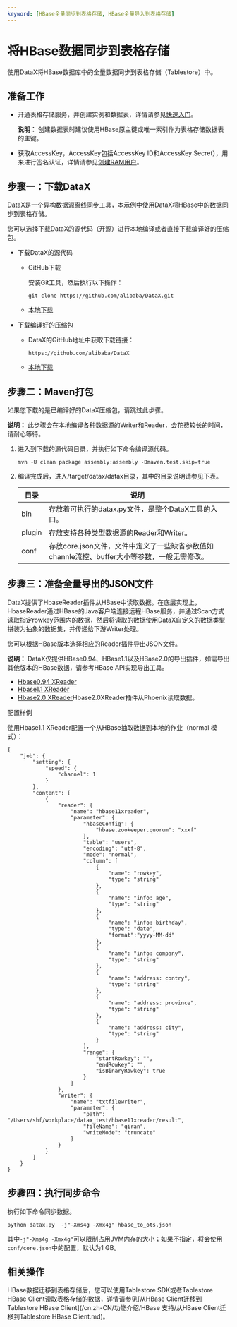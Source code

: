 ```yaml
---
keyword: [HBase全量同步到表格存储, HBase全量导入到表格存储]
---
```


# 将HBase数据同步到表格存储

使用DataX将HBase数据库中的全量数据同步到表格存储（Tablestore）中。

## 准备工作

-   开通表格存储服务，并创建实例和数据表，详情请参见[快速入门](/cn.zh-CN/快速入门/概述.md)。

    **说明：** 创建数据表时建议使用HBase原主键或唯一索引作为表格存储数据表的主键。

-   获取AccessKey，AccessKey包括AccessKey ID和AccessKey Secret），用来进行签名认证，详情请参见[创建RAM用户](/cn.zh-CN/用户管理/创建RAM用户.md)。

## 步骤一：下载DataX

[DataX](https://github.com/alibaba/DataX/blob/master/introduction.md)​是一个异构数据源离线同步工具，本示例中使用DataX将HBase中的数据同步到表格存储。

您可以选择下载DataX的源代码（开源）进行本地编译或者直接下载编译好的压缩包。

-   下载DataX的源代码
    -   GitHub下载

        安装Git工具，然后执行以下操作：

        ```
        git clone https://github.com/alibaba/DataX.git
        ```

    -   [本地下载](http://datax-opensource.oss-cn-hangzhou.aliyuncs.com/datax.tar.gz)
-   下载编译好的压缩包
    -   DataX的GitHub地址中获取下载链接：

        ```
        https://github.com/alibaba/DataX
        ```

    -   [本地下载](http://datax-opensource.oss-cn-hangzhou.aliyuncs.com/datax.tar.gz?spm=a2c4e.11153940.0.0.318c29fbVnjt3M&file=datax.tar.gz)

## 步骤二：Maven打包

如果您下载的是已编译好的DataX压缩包，请跳过此步骤。

**说明：** 此步骤会在本地编译各种数据源的Writer和Reader，会花费较长的时间，请耐心等待。

1.  进入到下载的源代码目录，并执行如下命令编译源代码。

    ```
    mvn -U clean package assembly:assembly -Dmaven.test.skip=true
    ```

2.  编译完成后，进入/target/datax/datax目录，其中的目录说明请参见下表。

    |目录|说明|
    |--|--|
    |bin|存放着可执行的datax.py文件，是整个DataX工具的入口。|
    |plugin|存放支持各种类型数据源的Reader和Writer。|
    |conf|存放core.json文件，文件中定义了一些缺省参数值如channle流控、buffer大小等参数，一般无需修改。|


## 步骤三：准备全量导出的JSON文件

DataX提供了HbaseReader插件从HBase中读取数据。在底层实现上，HbaseReader通过HBase的Java客户端连接远程HBase服务，并通过Scan方式读取指定rowkey范围内的数据，然后将读取的数据使用DataX自定义的数据类型拼装为抽象的数据集，并传递给下游Writer处理。

您可以根据HBase版本选择相应的Reader插件导出JSON文件。

**说明：** DataX仅提供HBase0.94、HBase1.1以及HBase2.0的导出插件，如需导出其他版本的HBase数据，请参考HBase API实现导出工具。

-   [Hbase0.94 XReader](https://github.com/alibaba/DataX/blob/master/hbase094xreader/doc/hbase094xreader.md)
-   [Hbase1.1 XReader](https://github.com/alibaba/DataX/blob/master/hbase11xreader/doc/hbase11xreader.md)
-   [Hbase2.0 XReader](https://github.com/alibaba/DataX/blob/master/hbase20xsqlreader/doc/hbase20xsqlreader.md)Hbase2.0XReader插件从Phoenix读取数据。

配置样例

使用Hbase1.1 XReader配置一个从HBase抽取数据到本地的作业（normal 模式）：

```
{
    "job": {
        "setting": {
            "speed": {
                "channel": 1
            }
        },
        "content": [
            {
                "reader": {
                    "name": "hbase11xreader",
                    "parameter": {
                        "hbaseConfig": {
                            "hbase.zookeeper.quorum": "xxxf"
                        },
                        "table": "users",
                        "encoding": "utf-8",
                        "mode": "normal",
                        "column": [
                            {
                                "name": "rowkey",
                                "type": "string"
                            },
                            {
                                "name": "info: age",
                                "type": "string"
                            },
                            {
                                "name": "info: birthday",
                                "type": "date",
                                "format":"yyyy-MM-dd"
                            },
                            {
                                "name": "info: company",
                                "type": "string"
                            },
                            {
                                "name": "address: contry",
                                "type": "string"
                            },
                            {
                                "name": "address: province",
                                "type": "string"
                            },
                            {
                                "name": "address: city",
                                "type": "string"
                            }
                        ],
                        "range": {
                            "startRowkey": "",
                            "endRowkey": "",
                            "isBinaryRowkey": true
                        }
                    }
                },
                "writer": {
                    "name": "txtfilewriter",
                    "parameter": {
                        "path": "/Users/shf/workplace/datax_test/hbase11xreader/result",
                        "fileName": "qiran",
                        "writeMode": "truncate"
                    }
                }
            }
        ]
    }
}
```

## 步骤四：执行同步命令

执行如下命令同步数据。

```
python datax.py  -j"-Xms4g -Xmx4g" hbase_to_ots.json
```

其中`-j"-Xms4g -Xmx4g"`可以限制占用JVM内存的大小；如果不指定，将会使用`conf/core.json`中的配置，默认为1 GB。

## 相关操作

HBase数据迁移到表格存储后，您可以使用Tablestore SDK或者Tablestore HBase Client读取表格存储的数据，详情请参见[从HBase Client迁移到Tablestore HBase Client](/cn.zh-CN/功能介绍/HBase 支持/从HBase Client迁移到Tablestore HBase Client.md)。

